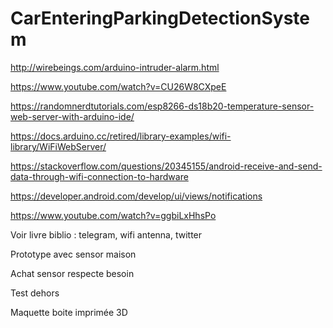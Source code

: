 # CarEnteringParkingDetectionSystem

http://wirebeings.com/arduino-intruder-alarm.html

https://www.youtube.com/watch?v=CU26W8CXpeE

https://randomnerdtutorials.com/esp8266-ds18b20-temperature-sensor-web-server-with-arduino-ide/

https://docs.arduino.cc/retired/library-examples/wifi-library/WiFiWebServer/

https://stackoverflow.com/questions/20345155/android-receive-and-send-data-through-wifi-connection-to-hardware

https://developer.android.com/develop/ui/views/notifications

https://www.youtube.com/watch?v=ggbiLxHhsPo

Voir livre biblio : telegram, wifi antenna, twitter

Prototype avec sensor maison

Achat sensor respecte besoin

Test dehors

Maquette boite imprimée 3D
